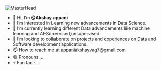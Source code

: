 
![MasterHead](https://i.pinimg.com/originals/6f/a6/2f/6fa62f316d155c5f56a9ca283cd06741.png)


- 👋 Hi, I’m **@Akshay appani**
- 👀 I’m interested in Learning new advancements in Data Science.
- 🌱 I’m currently learning different Data advancements like machine learning and AI-Supervised,unsupervised 
- 💞️ I’m looking to collaborate on projects and experiences on Data and Software development applications.
- 📫 How to reach me at appaniakshayvag7@gmail.com
- 😄 Pronouns: ...
- ⚡ Fun fact: ...

<!---
Akshay107app/Akshay107app is a ✨ special ✨ repository because its `README.md` (this file) appears on your GitHub profile.
You can click the Preview link to take a look at your changes.
--->
